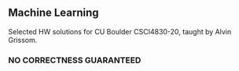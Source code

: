 ## Machine Learning
Selected HW solutions for CU Boulder CSCI4830-20, taught by Alvin Grissom.
### NO CORRECTNESS GUARANTEED
